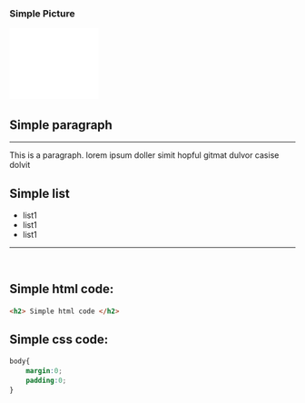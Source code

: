 <!-- test md -->



### Simple Picture


<img src="screenshot_1.png">

<br>

## Simple paragraph
<hr>
This is a paragraph. lorem ipsum doller simit hopful gitmat dulvor casise dolvit 


## Simple list
<ul> 
<li>list1</li>
<li>list1</li>
<li>list1</li>
</ul>
<hr>

<br>

## Simple html code:

``` html
<h2> Simple html code </h2>
```
## Simple css code:
```css
body{
    margin:0;
    padding:0;
}
```